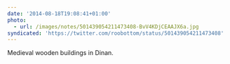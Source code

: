 ```yaml
---
date: '2014-08-18T19:08:41+01:00'
photo:
  - url: /images/notes/501439054211473408-BvV4KDjCEAAJX6a.jpg
syndicated: 'https://twitter.com/roobottom/status/501439054211473408'
---
```

Medieval wooden buildings in Dinan. 
